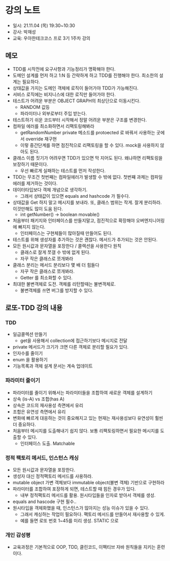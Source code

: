 # 강의 노트
- 일시: 21.11.04 (목) 19:30~10:30
- 강사: 박재성
- 교육: 우아한테크코스 프로 3기 1주차 강의

## 메모
- TDD를 시작전에 요구사항과 기능정리가 명확해야 한다.
- 도메인 설계를 먼저 하고 1:N 등 간략하게 하고 TDD를 진행해야 한다. 최소한의 설계는 필요하다.
- 상태값을 가지는 도메인 객체에 로직이 들어가야 TDD가 가능해진다.
- 서비스 로직에는 비지니스에 대한 로직만 들어가야 한다.
- 테스트가 어려운 부분은 OBJECT GRAPH의 최상단으로 이동시킨다.
  - RANDOM 값등
  - 파라미터나 외부로부터 주입 받는다.
- 테스트하기 쉬운 코드부터 시작해서 정말 어려운 부분은 구조를 변경한다.
- 컴파일 에러를 최소화하면서 리팩토링해봐라
  - getRandomNumber private 메소드를 protoected 로 바꿔서 사용하는 곳에서 override 재구현
  - 이렇 중간단계를 하면 점진적으로 리팩토링을 할 수 있다. mock을 사용하지 않아도 된다.
- 클래스 이름 짓기가 어려우면 TDD가 있으면 막 지어도 된다. 왜냐하면 리팩토링을 보장하기 때문이다.
  - 우선 빠르게 실패하는 테스트를 먼저 작성한다.
- TDD는 무조건 첫번째는 컴파일에러가 발생할 수 밖에 없다. 첫번쨰 과제는 컴파일 에러를 제거하는 것이다.
- 데이터타입보다 객체 개념으로 생각하기.
  - 그래서 상태값이 있으면 equals and hashcode 가 필수다.
- 상태값을 Get 하지 말고 메시지를 보내라. 또, 클래스 범위는 작게. 잘게 분리하라. 이것만해도 많이 도움 된다.
  - int getNumber() -> boolean movable()
- 처음부터 패키지와 인터페이스를 만들지말고, 점진적으로 확장해야 오버엔지니어링에 빠지지 않는다.
  - 인터페이스는 구현체들이 많아질때 만들어도 된다.
- 테스트를 위해 생성자를 추가하는 것은 괜찮다. 메서드가 추가되는 것은 안된다.
- 모든 원시값과 문자열을 포장한다 / 콜렉션을 사용한다 원칙
  - 클래스로 잘게 쪼갤 수 밖에 없게 된다.
  - 자꾸 작은 클래스로 쪼개봐라
- 클래스 분리는 메서드 분리보다 몇 배 더 힘들다
  - 자꾸 작은 클래스로 쪼개봐라. 
  - Getter 를 최소화할 수 있다.
- 최대한 불변객체로 도전. 객체를 리턴할때는 불변객체로.
  - 불변객체를 쓰면 버그를 방지할 수 있다.


## 로또-TDD 강의 내용
  
### TDD
- 일급콜렉션 만들기
  - get을 사용해서 collection에 접근하기보다 메시지로 전달
-  private 메서드가 크기가 크면 다른 객체로 분리할 필요가 있다.
- 인자수를 줄이기
- enum 을 활용하기
- 기능목록과 객체 설계 문서는 계속 업데이트

### 파라미터 줄이기
- 파라미터를 줄이기 위해서는 파라미터들을 조합하여 새로운 객체를 설계하기
- 상속 (is-A) vs 조합(has A)
- 상속은 코드의 재사용성 측면에서 유리
- 조합은 유연성 측면에서 유리
- 변화에 빠르게 대응하는 것이 중요해지고 있는 현재는 재사용성보다 유연성이 훨씬 더 중요하다.
- 처음부터 메시지를 도출해내기 쉽지 않다. 보통 리팩토링하면서 필요한 메시지를 도출할 수 있다. 
    - 인터페이스 도출. Matchable


### 정적 팩토리 메서드, 인스턴스 캐싱
- 모든 원시값과 문자열을 포장한다.
- 생성자 대신 정적팩토리 메서드를 사용하라.
- mutable object 가변 객체보다 immutable object(불변 객체) 기반으로 구현하라
- 파라미터를 조합하여 포장하게 되면, 테스트할 때 힘든 경우가 있다.
  - 내부 정적팩토리 메서드를 활용. 원시타입들을 인자로 받아서 객체를 생성.
- equals and hascode 구현 필수..
- 원시타입을 객체화했을 때, 인스턴스가 많아지는 성능 이슈가 있을 수 있다.
  - 그래서 캐싱하는 작업이 필요하다. 팩토리 메서드를 만들어서 재사용할 수 있게.
  - 예를 들면 로또 번호 1~45를 미리 생성. STATIC 으로


### 개인 감성평

- 교육과정은 기본적으로 OOP, TDD, 클린코드, 이펙티브 자바 원칙들을 지키는 훈련이다.